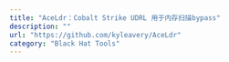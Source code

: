 ```yaml
---
title: "AceLdr：Cobalt Strike UDRL 用于内存扫描bypass"
description: ""
url: "https://github.com/kyleavery/AceLdr"
category: "Black Hat Tools"
---
```

